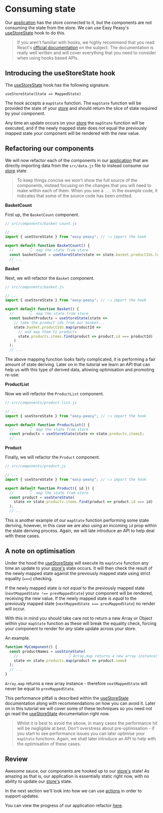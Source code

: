 # Consuming state

Our [application](https://codesandbox.io/s/easy-peasy-tutorial-connect-store-1invi) has the store connected to it, but the components are not consuming the state from the store. We can use Easy Peasy's [useStoreState](/docs/api/use-store-state) hook to do this.

> If you aren't familiar with hooks, we highly recommend that you read React's [official documentation](https://reactjs.org/docs/hooks-intro.html) on the subject. The documentation is really well written and will cover everything that you need to consider when using hooks based APIs.

## Introducing the useStoreState hook

The [useStoreState](/docs/api/use-store-state) hook has the following signature.

```
useStoreState(State => MappedState)
```

The hook accepts a `mapState` function. The `mapState` function will be provided the state of your [store](/docs/api/store) and should return the slice of state required by your component.

Any time an update occurs on your [store](/docs/api/store) the `mapState` function will be executed, and if the newly mapped state does not equal the previously mapped state your component will be rendered with the new value.

## Refactoring our components

We will now refactor each of the components in our [application](https://codesandbox.io/s/easy-peasy-tutorial-connect-store-1invi) that are directly importing data from the `src/data.js` file to instead consume our [store](/docs/api/store) state.

> To keep things concise we won't show the full source of the components, instead focusing on the changes that you will need to make within each of them. When you see a `...` in the example code, it indicates that some of the source code has been omitted.

**BasketCount**

First up, the `BasketCount` component.

```javascript
// src/components/basket-count.js

// ...
import { useStoreState } from "easy-peasy"; // 👈 import the hook

export default function BasketCount() {
  //       👇  map the state from store
  const basketCount = useStoreState(state => state.basket.productIds.length);
  // ...
```

**Basket**

Next, we will refactor the `Basket` component.

```javascript
// src/components/basket.js

// ...
import { useStoreState } from "easy-peasy"; // 👈 import the hook

export default function Basket() {
  //       👇  map the state from store
  const basketProducts = useStoreState(state =>
    // take the product ids from our basket...
    state.basket.productIds.map(productId =>
      // and map them to products
      state.products.items.find(product => product.id === productId)
    )
  );
  // ...
```

The above mapping function looks fairly complicated, it is performing a fair amount of state deriving. Later on in the tutorial we learn an API that can help us with this type of derived data, allowing optimisation and promoting re-use.

**ProductList**

Now we will refactor the `ProductList` component.

```javascript
// src/components/product-list.js

// ...
import { useStoreState } from "easy-peasy"; // 👈 import the hook

export default function ProductList() {
  //       👇  map the state from store
  const products = useStoreState(state => state.products.items);
  // ...
```

**Product**

Finally, we will refactor the `Product` component.

```javascript
// src/components/product.js

// ...
import { useStoreState } from "easy-peasy"; // 👈 import the hook

export default function Product({ id }) {
  //       👇  map the state from store
  const product = useStoreState(
    state => state.products.items.find(product => product.id === id)
  );
  // ...
```

This is another example of our `mapState` function performing some state deriving, however, in this case we are also using an incoming `id` prop within the state deriving process. Again, we will late introduce an API to help deal with these cases.

## A note on optimisation

Under the hood the [useStoreState](/docs/api/use-store-state) will execute its `mapState` function any time an update to your [store's](/docs/api/store) state occurs. It will then check the result of the newly mapped state against the previously mapped state using strict equality (`===`) checking.

If the newly mapped state _is not equal_ to the previously mapped state (`nextMappedState !== prevMappedState`) your component will be rendered, receiving the new value. If the newly mapped state _is equal_ to the previously mapped state (`nextMappedState === prevMappedState`) no render will occur.

With this in mind you should take care not to return a new Array or Object within your `mapState` function as these will break the equality check, forcing your component to render for _any_ state update across your store.

An example.

```javascript
function MyComponent() {
  const productNames = useStoreState(
    //                       👇 Array.map returns a new array instance!
    state => state.products.map(product => product.name)
  );
  // ...
}
```

`Array.map` returns a new array instance - therefore `nextMappedState` will never be equal to `prevMappedState`.

This performance pitfall is described within the [useStoreState](/docs/api/use-store-state) documentation along with recommendations on how you can avoid it. Later on in this tutorial we will cover some of these techniques so you need not go read the [useStoreState](/docs/api/use-store-state) documentation right now.

> Whilst it is best to avoid the above, in many cases the performance hit will be negligible at best. Don't overstress about pre-optimisation - if you start to see performance issues you can later optimise your `mapState` functions.  Again, we shall later introduce an API to help with the optimisation of these cases.

## Review

Awesome sauce, our components are hooked up to our [store's](/docs/api/store) state! As amazing as that is, our application is essentially static right now, with no ability to update our [store's](/docs/api/store) state.

In the next section we'll look into how we can use [actions](/docs/api/action) in order to support updates.

You can view the progress of our application refactor [here](https://codesandbox.io/s/easy-peasy-tutorial-component-state-28cjm).